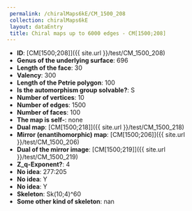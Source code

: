 ```yaml
--- 
 permalink: /chiralMaps6kE/CM_1500_208 
 collection: chiralMaps6kE
 layout: dataEntry
 title: Chiral maps up to 6000 edges - CM[1500;208]
---
```


- **ID**: [CM[1500;208]]({{ site.url }}/test/CM_1500_208)
- **Genus of the underlying surface**: 696
- **Length of the face**: 30
- **Valency**: 300
- **Length of the Petrie polygon**: 100
- **Is the automorphism group solvable?**: S
- **Number of vertices**: 10
- **Number of edges**: 1500
- **Number of faces**: 100
- **The map is self-**: none
- **Dual map**: [CM[1500;218]]({{ site.url }}/test/CM_1500_218)
- **Mirror (enantihomorphic) map**: [CM[1500;206]]({{ site.url }}/test/CM_1500_206)
- **Dual of the mirror image**: [CM[1500;219]]({{ site.url }}/test/CM_1500_219)
- **Z_q-Exponent?**: 4
- **No idea**:  277:205
- **No idea**: Y
- **No idea**: Y
- **Skeleton**: Sk(10;4)^60
- **Some other kind of skeleton**: nan
